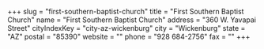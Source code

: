 +++
slug = "first-southern-baptist-church"
title = "First Southern Baptist Church"
name = "First Southern Baptist Church"
address = "360 W. Yavapai Street"
cityIndexKey = "city-az-wickenburg"
city = "Wickenburg"
state = "AZ"
postal = "85390"
website = ""
phone = "928 684-2756"
fax = ""
+++
